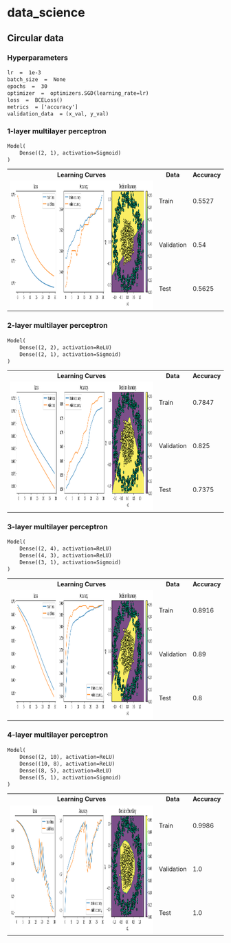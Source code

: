 # data_science

## Circular data
### Hyperparameters
```
lr  =  1e-3
batch_size  =  None
epochs  =  30
optimizer  =  optimizers.SGD(learning_rate=lr)
loss  =  BCELoss()
metrics  = ['accuracy']
validation_data  = (x_val, y_val)
```

### 1-layer multilayer perceptron

```
Model(
	Dense((2, 1), activation=Sigmoid)
)
```

<table>
  <tr>    
    <th>Learning Curves</th>
    <th>Data</th>
    <th>Accuracy</th>
  </tr>
  <tr>
    <td rowspan="3"><img src="./assets/circular_data/circle_1-layer_output.png" width="1000" height="300" style="display: block; margin-left: auto; margin-right: auto;" /></td>
    <td>Train</td>
    <td>0.5527</td>
  </tr>
  <tr>
    <td>Validation</td>
    <td>0.54</td>
  </tr>
  <tr>
    <td>Test</td>
    <td>0.5625</td>
  </tr>
</table>

### 2-layer multilayer perceptron

```
Model(
	Dense((2, 2), activation=ReLU)
	Dense((2, 1), activation=Sigmoid)
)
```

<table>
  <tr>    
    <th>Learning Curves</th>
    <th>Data</th>
    <th>Accuracy</th>
  </tr>
  <tr>
    <td rowspan="3"><img src="./assets/circular_data/circle_2-layer_output.png" width="1000" height="300" style="display: block; margin-left: auto; margin-right: auto;" /></td>
    <td>Train</td>
    <td>0.7847</td>
  </tr>
  <tr>
    <td>Validation</td>
    <td>0.825</td>
  </tr>
  <tr>
    <td>Test</td>
    <td>0.7375</td>
  </tr>
</table>

### 3-layer multilayer perceptron

```
Model(
	Dense((2, 4), activation=ReLU)
	Dense((4, 3), activation=ReLU)
	Dense((3, 1), activation=Sigmoid)
)
```

<table>
  <tr>    
    <th>Learning Curves</th>
    <th>Data</th>
    <th>Accuracy</th>
  </tr>
  <tr>
    <td rowspan="3"><img src="./assets/circular_data/circle_3-layer_output.png" width="1000" height="300" style="display: block; margin-left: auto; margin-right: auto;" /></td>
    <td>Train</td>
    <td>0.8916</td>
  </tr>
  <tr>
    <td>Validation</td>
    <td>0.89</td>
  </tr>
  <tr>
    <td>Test</td>
    <td>0.8</td>
  </tr>
</table>

### 4-layer multilayer perceptron

```
Model(
	Dense((2, 10), activation=ReLU)
	Dense((10, 8), activation=ReLU)
	Dense((8, 5), activation=ReLU)
	Dense((5, 1), activation=Sigmoid)
)
```

<table>
  <tr>    
    <th>Learning Curves</th>
    <th>Data</th>
    <th>Accuracy</th>
  </tr>
  <tr>
    <td rowspan="3"><img src="./assets/circular_data/circle_4-layer_output.png" width="1000" height="300" style="display: block; margin-left: auto; margin-right: auto;" /></td>
    <td>Train</td>
    <td>0.9986</td>
  </tr>
  <tr>
    <td>Validation</td>
    <td>1.0</td>
  </tr>
  <tr>
    <td>Test</td>
    <td>1.0</td>
  </tr>
</table>
